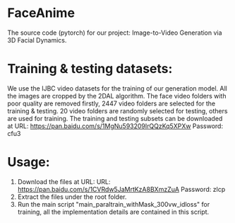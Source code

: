 # FaceAnime
The source code (pytorch) for our project: Image-to-Video Generation via 3D Facial Dynamics. 

# Training & testing datasets:
We use the IJBC video datasets for the training of our generation model. All the images are cropped by the 2DAL algorithm. 
The face video folders with poor quality are removed firstly, 2447 video folders are selected for the training & testing. 20 video folders are randomly selected for testing, others are used for training. The training and testing subsets can be downloaded at URL: https://pan.baidu.com/s/1MgNu593209IrQQzKq5XPXw  Password: cfu3   


# Usage:
1. Download the files at URL: URL: https://pan.baidu.com/s/1CVRdw5JaMrtKzA8BXmzZuA  Password: zlcp
2. Extract the files under the root folder.
3. Run the main script "main_paraltrain_withMask_300vw_idloss" for training, all the implementation details are contained in this script. 
